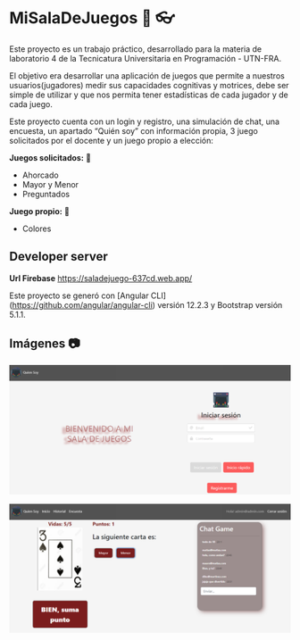 # MiSalaDeJuegos :rocket: :eyeglasses:  

Este proyecto es un trabajo práctico, desarrollado para la materia de laboratorio 4 de la Tecnicatura Universitaria en Programación - UTN-FRA.

El objetivo era desarrollar una aplicación de juegos que permite a nuestros usuarios(jugadores) medir sus capacidades cognitivas y motrices, debe ser simple de utilizar y que nos permita tener
estadísticas de cada jugador y de cada juego.

Este proyecto cuenta con un login y registro, una simulación de chat, una encuesta, un apartado “Quién soy” con información propia, 3 juego solicitados por el docente y un juego propio a elección:

**Juegos solicitados:** :rocket:
* Ahorcado
* Mayor y Menor
* Preguntados

**Juego propio:** :rocket:
* Colores

## Developer server

**Url Firebase**   https://saladejuego-637cd.web.app/ 


Este proyecto se generó con [Angular CLI] (https://github.com/angular/angular-cli) versión 12.2.3 y Bootstrap versión 5.1.1.

## Imágenes :camera:

![Login](/src/assets/catalogo/login.png)



![Juego Mayor o Menor](/src/assets/catalogo/juego.png)
